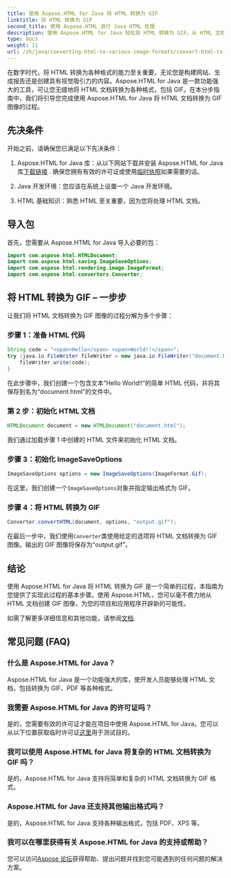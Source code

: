 ```yaml
---
title: 使用 Aspose.HTML for Java 将 HTML 转换为 GIF
linktitle: 将 HTML 转换为 GIF
second_title: 使用 Aspose.HTML 进行 Java HTML 处理
description: 使用 Aspose.HTML for Java 轻松将 HTML 转换为 GIF。从 HTML 文档创建令人惊叹的图像。立即开始！
type: docs
weight: 11
url: /zh/java/converting-html-to-various-image-formats/convert-html-to-gif/
---
```


在数字时代，将 HTML 转换为各种格式的能力至关重要，无论您是构建网站、生成报告还是创建具有视觉吸引力的内容。Aspose.HTML for Java 是一款功能强大的工具，可让您无缝地将 HTML 文档转换为各种格式，包括 GIF。在本分步指南中，我们将引导您完成使用 Aspose.HTML for Java 将 HTML 文档转换为 GIF 图像的过程。

## 先决条件

开始之前，请确保您已满足以下先决条件：

1. Aspose.HTML for Java 库：从以下网站下载并安装 Aspose.HTML for Java 库[下载链接](https://releases.aspose.com/html/java/) . 确保您拥有有效的许可证或使用[临时执照](https://purchase.aspose.com/temporary-license/)如果需要的话。

2. Java 开发环境：您应该在系统上设置一个 Java 开发环境。

3. HTML 基础知识：熟悉 HTML 至关重要，因为您将处理 HTML 文档。

## 导入包

首先，您需要从 Aspose.HTML for Java 导入必要的包：

```java
import com.aspose.html.HTMLDocument;
import com.aspose.html.saving.ImageSaveOptions;
import com.aspose.html.rendering.image.ImageFormat;
import com.aspose.html.converters.Converter;
```

## 将 HTML 转换为 GIF – 一步步

让我们将 HTML 文档转换为 GIF 图像的过程分解为多个步骤：

### 步骤 1：准备 HTML 代码

```java
String code = "<span>Hello</span> <span>World!!</span>";
try (java.io.FileWriter fileWriter = new java.io.FileWriter("document.html")) {
    fileWriter.write(code);
}
```

在此步骤中，我们创建一个包含文本“Hello World!!”的简单 HTML 代码，并将其保存到名为“document.html”的文件中。

### 第 2 步：初始化 HTML 文档

```java
HTMLDocument document = new HTMLDocument("document.html");
```

我们通过加载步骤 1 中创建的 HTML 文件来初始化 HTML 文档。

### 步骤 3：初始化 ImageSaveOptions

```java
ImageSaveOptions options = new ImageSaveOptions(ImageFormat.Gif);
```

在这里，我们创建一个`ImageSaveOptions`对象并指定输出格式为 GIF。

### 步骤 4：将 HTML 转换为 GIF

```java
Converter.convertHTML(document, options, "output.gif");
```

在最后一步中，我们使用`Converter`类使用给定的选项将 HTML 文档转换为 GIF 图像。输出的 GIF 图像将保存为“output.gif”。

## 结论

使用 Aspose.HTML for Java 将 HTML 转换为 GIF 是一个简单的过程，本指南为您提供了实现此过程的基本步骤。使用 Aspose.HTML，您可以毫不费力地从 HTML 文档创建 GIF 图像，为您的项目和应用程序开辟新的可能性。

如需了解更多详细信息和其他功能，请参阅[文档](https://reference.aspose.com/html/java/).

## 常见问题 (FAQ)

### 什么是 Aspose.HTML for Java？
   Aspose.HTML for Java 是一个功能强大的库，使开发人员能够处理 HTML 文档，包括转换为 GIF、PDF 等各种格式。

### 我需要 Aspose.HTML for Java 的许可证吗？
是的，您需要有效的许可证才能在项目中使用 Aspose.HTML for Java。您可以从以下位置获取临时许可证[这里](https://purchase.aspose.com/temporary-license/)用于测试目的。

### 我可以使用 Aspose.HTML for Java 将复杂的 HTML 文档转换为 GIF 吗？
是的，Aspose.HTML for Java 支持将简单和复杂的 HTML 文档转换为 GIF 格式。

### Aspose.HTML for Java 还支持其他输出格式吗？
是的，Aspose.HTML for Java 支持各种输出格式，包括 PDF、XPS 等。

### 我可以在哪里获得有关 Aspose.HTML for Java 的支持或帮助？
您可以访问[Aspose 论坛](https://forum.aspose.com/)获得帮助、提出问题并找到您可能遇到的任何问题的解决方案。
